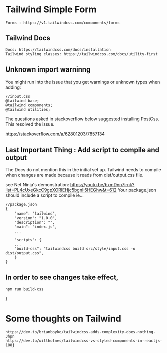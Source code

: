 # Tailwind Simple Form

    Forms : https://v1.tailwindcss.com/components/forms

## Tailwind Docs

    Docs: https://tailwindcss.com/docs/installation
    Tailwind styling classes: https://tailwindcss.com/docs/utility-first

## Unknown import warninng

You might run into the issue that you get warnings or unknown types when adding:

    //input.css
    @tailwind base;
    @tailwind components;
    @tailwind utilities;

The questions asked in stackoverflow below suggested installing PostCss. This resolved the issue.

https://stackoverflow.com/a/62801203/7857134

## Last Important Thing : Add script to compile and output

The Docs do not mention this in the initial set up.
Tailwind needs to compile when changes are made because it reads from dist/output.css file.

see Net Ninja's demonstration: https://youtu.be/bxmDnn7lrnk?list=PL4cUxeGkcC9gpXORlEHjc5bgnIi5HEGhw&t=612
Your package.json should include a script to compile ie...

    //package.json
    {
        "name": "tailwind",
        "version": "1.0.0",
        "description": "",
        "main": "index.js",
        ...

        "scripts": {
        ...
        "build-css": "tailwindcss build src/style/input.css -o dist/output.css",
        }
    }

## In order to see changes take effect,

    npm run build-css

}

# Some thoughts on Tailwind

    https://dev.to/brianboyko/tailwindcss-adds-complexity-does-nothing-3hpn
    https://dev.to/willholmes/tailwindcss-vs-styled-components-in-reactjs-188j
